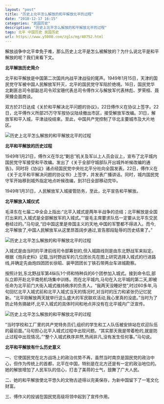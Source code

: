 ```yaml
---
layout: "post"
title: "历史上北平怎么解放的和平解放北平的过程"
date: "2018-12-17 16:15"
categories: "民国历史"
description: "历史上北平怎么解放的和平解放北平的过程"
tags: 北平 中国历史 民国历史
url: https://www.y5000.com/zgls/mg/40752.html
---
```






解放战争中北平幸免于难，那么历史上北平是怎么被解放的？为什么说北平是和平解放的呢？我们来看下文。

 **北平解放历史简介**  

北平和平解放是中国第二次国共内战平津战役的尾声。1949年1月15日，天津的国民党守军被中国人民解放军歼灭，北平的国民党守军陷於绝境。16日，国民党华北剿匪总司令部副总司令邓宝珊代表总司令傅作义与解放军代表林彪、罗荣桓、聂荣臻会面商谈。

双方於21日达成《关於和平解决北平问题的协议》，22日傅作义在协议上签字。22日，北平傅作义所部25万守军按协议陆续撤出市区，接受解放军改编。31日，解放军和平入城，平津战役结束。至此，中国共产党控制了华北主要城市及大片地区。

![历史上北平怎么解放的和平解放北平的过程](https://img.y5000.com/uploads/allimg/190212/30fd9da9dd9e309843269c1ee216bdb3.jpg)

 **北平和平解放的历史过程**

1949年1月21日，傅作义在华北“剿总”机关及军以上人员会议上，宣布了北平城内国民党守军接受和平改编。发出了《关于全部守城部队开出城外听候改编的通告》。同时将《协议》诸点经国民党中央社北平分社向全国发表。22日，傅作义在《关于北平和平解决问题的协议书》上签字，并发表广播讲话。同时，城内国民党守军开始移到城外指定地点听候改编，到31日全部移动完毕。

1949年1月31日，人民解放军入城接管防务，至此，北平宣告和平解放。

 **北平解放入城仪式**

毛泽东在七届二中全会上指出:“北平入城式是两年半战争的总结；北平解放是全国打出来的,入城式是全部解放军的入城式。”“是毛主席要求队伍一定要从北平东交民巷经过的。”马句说,“旧中国这里是帝国主义的天地,中国的军警都不得进入。而今,北平解放了,中国人民解放军从这里昂首阔步通过,宣告那段耻辱的历史结束了。”

![历史上北平怎么解放的和平解放北平的过程](https://img.y5000.com/uploads/allimg/190212/8cc87899f5be35a2ce6aa25c15cacb8b.jpg)

入城式是由当时的平津前线司令部筹划的,但入城路线则是由东北野战军来拟定。根据《炮兵史料》记载,当时野战军的几位团长先在图上研究选择入城式的行进路线,并确定先由炮四团团长徐昭、装甲团团长丁铁石带两台车进城勘察。

按照计划,东北野战军第4纵队1个师和特种兵的6个团参加入城式。接到命令后,部队立即开赴北平南苑机场集中训练。而在北平城内,马句在入北平城的第二天,即被任命为北平前门大街入城式维持秩序的负责人。“我两天没睡好觉”,时过60多年,马句回忆北平入城式前和北平入城式当天的情况时,对当时的压力和紧张仍记忆犹新。“北平刚解放两天就举行这么盛大的军民联欢活动,我心里真的没底。”当时为了防止特务搞破坏,北平入城式的具体时间和地点并没有在北平城内广泛宣传。

![历史上北平怎么解放的和平解放北平的过程](https://img.y5000.com/uploads/allimg/190212/0bc494643db62de490caca2af7a4c64b.jpg)

“当时学校和工厂里的共产党特务员们,组织的学生和工人队伍被安排站在欢迎队伍的最前面。”马句担心北平入城式过程中出现问题。“其实那天我是带着枪的,就是防止过程中出现情况。”“整个入城式秩序井然,热闹非凡,没有发生任何事。”马句说。

 **北平和平解放有什么历史意义**  

一、它使国民党在北方战场上的政治优势不再，虽然当时南京是国民党的政治中心，但作为传统上的首都，北平在中国，特别是在北方还是有一定的政治地位的。她的解放增加了人民军队的信心，打击了美蒋的士气，鼓舞了广大人民。  

二、她的和平解放使北平悠久的文物古迹得以完美保存，为新中国留下了一笔文化财富。

三、傅作义的投诚在国民党高级将领中起到了宣传作用。
